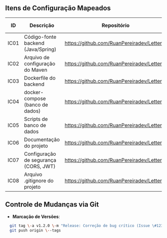 ## Itens de Configuração Mapeados    

| ID   | Descrição                        | Repositório                                             | Branch padrão | Tags                |
|------|----------------------------------|---------------------------------------------------------|---------------|---------------------|
| IC01 | Código-fonte backend (Java/Spring)| https://github.com/RuanPereiradev/Letterfy              | main          | backend, spring     |
| IC02 | Arquivo de configuração do Maven  | https://github.com/RuanPereiradev/Letterfy              | main          | pom.xml, build      |
| IC03 | Dockerfile do backend             | https://github.com/RuanPereiradev/Letterfy              | main          | docker, container   |
| IC04 | docker-compose (banco de dados)   | https://github.com/RuanPereiradev/Letterfy              | main          | mysql, compose      |
| IC05 | Scripts de banco de dados         | https://github.com/RuanPereiradev/Letterfy              | main          | backup.sql, db      |
| IC06 | Documentação do projeto           | https://github.com/RuanPereiradev/Letterfy              | main          | README.md, docs     |
| IC07 | Configuração de segurança (CORS, JWT) | https://github.com/RuanPereiradev/Letterfy          | main          | security, config    |
| IC08 | Arquivo .gitignore do projeto   | https://github.com/RuanPereiradev/Letterfy              | main          | gitignore, controle |




## Controle de Mudanças via Git    
- **Marcação de Versões**:    

```bash    
  git tag \-a v1.2.0 \-m "Release: Correção de bug crítico (Issue \#123)"    
  git push origin \--tags  
```
